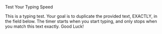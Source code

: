 Test Your Typing Speed

This is a typing test. Your goal is to duplicate the provided text, EXACTLY, in the field below. The timer starts when you start typing, and only stops when you match this text exactly. Good Luck!


